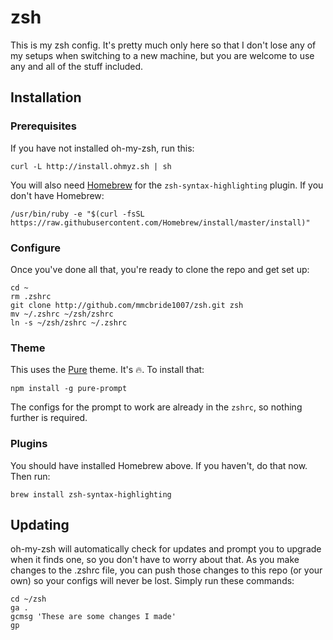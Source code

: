 # zsh

This is my zsh config. It's pretty much only here so that I don't lose any of my setups when switching to a new machine, but you are welcome to use any and all of the stuff included.

## Installation

### Prerequisites

If you have not installed oh-my-zsh, run this:

```
curl -L http://install.ohmyz.sh | sh
```

You will also need [Homebrew](http://brew.sh) for the `zsh-syntax-highlighting` plugin. If you don't have Homebrew:

```
/usr/bin/ruby -e "$(curl -fsSL https://raw.githubusercontent.com/Homebrew/install/master/install)"
```

### Configure

Once you've done all that, you're ready to clone the repo and get set up:

```
cd ~
rm .zshrc
git clone http://github.com/mmcbride1007/zsh.git zsh
mv ~/.zshrc ~/zsh/zshrc
ln -s ~/zsh/zshrc ~/.zshrc
```

### Theme

This uses the [Pure](/sindresorhus/pure) theme. It's :fire:. To install that:

```
npm install -g pure-prompt
```

The configs for the prompt to work are already in the `zshrc`, so nothing further is required.

### Plugins

You should have installed Homebrew above. If you haven't, do that now. Then run:

```
brew install zsh-syntax-highlighting
```


## Updating

oh-my-zsh will automatically check for updates and prompt you to upgrade when it finds one, so you don't have to worry about that. As you make changes to the .zshrc file, you can push those changes to this repo (or your own) so your configs will never be lost. Simply run these commands:

```
cd ~/zsh
ga .
gcmsg 'These are some changes I made'
gp
```
